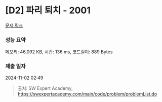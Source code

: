# [D2] 파리 퇴치 - 2001 

[문제 링크](https://swexpertacademy.com/main/code/problem/problemDetail.do?contestProbId=AV5PzOCKAigDFAUq) 

### 성능 요약

메모리: 46,092 KB, 시간: 136 ms, 코드길이: 889 Bytes

### 제출 일자

2024-11-02 02:49



> 출처: SW Expert Academy, https://swexpertacademy.com/main/code/problem/problemList.do